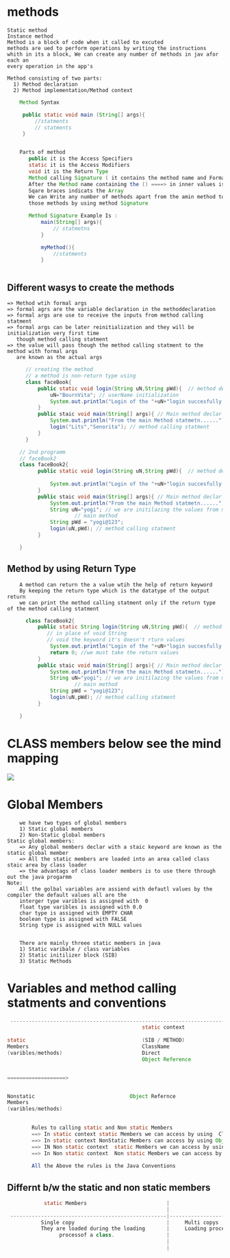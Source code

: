 # methods
    Static method
    Instance method
    Method is a block of code when it called to excuted
    methods are ued to perform operations by writing the instructions
    whith in its a block, We can create any number of methods in jav afor each an 
    every operation in the app's

    Method consisting of two parts:
      1) Method declaration 
      2) Method implementation/Method context

```java
    Method Syntax 

     public static void main (String[] args){
         //statments
         // statments
     }


    Parts of method
       public it is the Access Specifiers
       static it is the Access Modifiers 
       void it is the Return Type
       Method calling Signature ( it contains the method name and Formal Arguments )
       After the Method name containing the () ====> in inner values is known as the Formal Args
       Sqare braces indicats the Array 
       We can Write any number of methods apart from the amin method to exctes other methods we need to call 
       those methods by using method Signature

       Method Signature Example Is :
           main(String[] args){
               // statmetns
           }

           myMethod(){
               //statments
           }



```


## Different wasys to create the methods
    => Method wtih formal args
    => formal agrs are the variable declaration in the methoddeclaration 
    => formal args are use to receive the inputs from method calling statment
    => formal args can be later reinitialization and they will be initialization very first time
       though method calling statment
    => the value will pass though the method calling statment to the method with formal args
       are known as the actual args

```java
      // creating the method 
      // a method is non-return type using 
      class faceBook{
          public static void login(String uN,String pWd){  // method declar
              uN="BournVita"; // userName initialization
              System.out.println("Login of the "+uN+"login succesfully........");
          }
          public staic void main(String[] args){ // Main method declar
              System.out.println("From the main Method statmetn......");
              login("Lits","Senorita"); // method calling statment
          }
      }

    // 2nd programm
    // faceBook2 
    class faceBook2{
          public static void login(String uN,String pWd){  // method declar
             
              System.out.println("Login of the "+uN+"login succesfully........");
          }
          public staic void main(String[] args){ // Main method declar
              System.out.println("From the main Method statmetn......");
              String uN="yogi"; // we are initilazing the values from main method and calling
                      // main method
              String pWd = "yogi@123";
              login(uN,pWd); // method calling statment
          }

    }


```
## Method by using Return Type
        A method can return the a value wtih the help of return keyword
        By keeping the return type which is the datatype of the output return
        we can print the method calling statment only if the return type of the method calling statment
    
```java
      class faceBook2{
          public static String login(String uN,String pWd){  // method declar
             // in place of void String 
             // void the keyword it's doesn't rturn values
              System.out.println("Login of the "+uN+"login succesfully........");
              return 0; //we must take the return values
          }
          public staic void main(String[] args){ // Main method declar
              System.out.println("From the main Method statmetn......");
              String uN="yogi"; // we are initilazing the values from main method and calling
                      // main method
              String pWd = "yogi@123";
              login(uN,pWd); // method calling statment
          }

    }

```

# CLASS members below see the mind mapping 
   <img src="https://github.com/yogeshjoga/java-learning-code/blob/master/notes/ClassMembers.png">




# Global Members    
        we have two types of global members
        1) Static global members
        2) Non-Static global members
    Static global members:
        => Any global members declar with a staic keyword are known as the static global member
        => All the static members are loaded into an area called class staic area by class loader
        => the advantags of class loader members is to use there through out the java progarmm
    Note:
        All the golbal variables are assiend with defautl values by the compiler the default values all are the 
        interger type varibles is assigned with  0
        float type varibles is assigned with 0.0
        char type is assigned with EMPTY CHAR
        boolean type is assigned with FALSE
        String type is assigned with NULL values


        There are mainly threee static members in java
        1) Static varibale / class variables
        2) Static initilizer block (SIB)
        3) Static Methods


# Variables and method calling statments and conventions 
```java
 -----------------------------------------------------------------------------------------------------------------
                                            static context                ||                  non-static context
                                                                          ||
static                                      (SIB / METHOD)                ||                  (IIB / METHOD)
Members                                     ClassName                     ||                      Direct
(varibles/methods)                          Direct                                              ClassName
                                            Object Reference                                    this Keyword


===================>


Nonstatic                               Object Refernce                                         Direct
Members                                                                                         this Keyword
(varibles/methods)

        
        Rules to calling static and Non static Members
        ==> In static context static Members we can access by using  ClassName only
        ==> In static context NonStatic Members can access by using Object Reference only
        ==> IN Non static context  static Members we can access by using ClassName only.
        ==> In Non static context  Non static Members we can access by using this Keyword only.
        
        All the Above the rules is the Java Conventions
```
## Differnt b/w the static and non static members

```java
            static Members                          |                        Non static Members
                                                    |
 ---------------------------------------------------|----------------------------------------------------
           Single copy                              |     Multi copys
           They are loaded during the loading       |     Loading process of the Object
                 processof a class.                 |
                                                    |
                                                    |
                                            
                                            

```
   